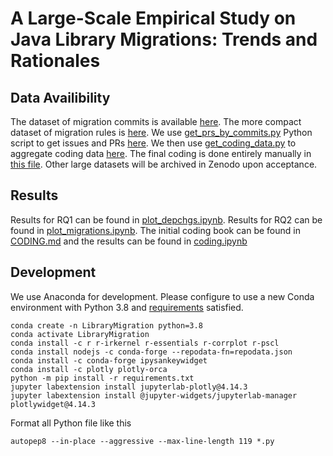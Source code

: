 # A Large-Scale Empirical Study on Java Library Migrations: Trends and Rationales

## Data Availibility

The dataset of migration commits is available [here](data/migrations.xlsx).
The more compact dataset of migration rules is [here](data/rules.xlsx).
We use [get_prs_by_commits.py](get_prs_by_commits.py) Python script to get issues and PRs [here](data/prs.xlsx).
We then use [get_coding_data.py](get_coding_data.py) to aggregate coding data [here](data/coding_commits_prs.xlsx).
The final coding is done entirely manually in [this file](data/coding.xlsx).
Other large datasets will be archived in Zenodo upon acceptance.

## Results

Results for RQ1 can be found in [plot_depchgs.ipynb](plot_depchgs.ipynb).
Results for RQ2 can be found in [plot_migrations.ipynb](plot_migrations.ipynb).
The initial coding book can be found in [CODING.md](CODING.md) and the results can be found in [coding.ipynb](coding.ipynb)

## Development

We use Anaconda for development. 
Please configure to use a new Conda environment with Python 3.8 and [requirements](requirements.txt) satisfied.

```shell script
conda create -n LibraryMigration python=3.8
conda activate LibraryMigration
conda install -c r r-irkernel r-essentials r-corrplot r-pscl
conda install nodejs -c conda-forge --repodata-fn=repodata.json
conda install -c conda-forge ipysankeywidget
conda install -c plotly plotly-orca
python -m pip install -r requirements.txt
jupyter labextension install jupyterlab-plotly@4.14.3
jupyter labextension install @jupyter-widgets/jupyterlab-manager plotlywidget@4.14.3
```

Format all Python file like this

```shell script
autopep8 --in-place --aggressive --max-line-length 119 *.py 
```
